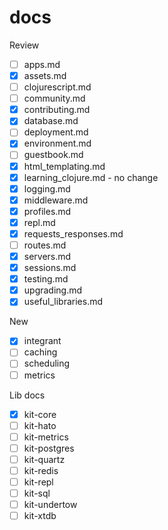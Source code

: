 # docs

Review

- [ ] apps.md
- [x] assets.md
- [ ] clojurescript.md
- [ ] community.md
- [x] contributing.md
- [x] database.md
- [ ] deployment.md
- [x] environment.md
- [ ] guestbook.md
- [x] html_templating.md
- [x] learning_clojure.md - no change
- [x] logging.md
- [x] middleware.md
- [x] profiles.md
- [x] repl.md
- [x] requests_responses.md
- [ ] routes.md
- [x] servers.md
- [x] sessions.md
- [x] testing.md
- [x] upgrading.md
- [x] useful_libraries.md

New

- [x] integrant
- [ ] caching
- [ ] scheduling
- [ ] metrics

Lib docs

- [x] kit-core
- [ ] kit-hato
- [ ] kit-metrics
- [ ] kit-postgres
- [ ] kit-quartz
- [ ] kit-redis
- [ ] kit-repl
- [ ] kit-sql
- [ ] kit-undertow
- [ ] kit-xtdb